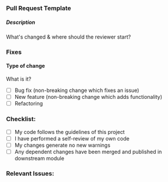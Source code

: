 ### Pull Request Template
##### Description
What's changed & where should the reviewer start?


### Fixes
#### Type of change
What is it?
- [ ] Bug fix (non-breaking change which fixes an issue)
- [ ] New feature (non-breaking change which adds functionality)
- [ ] Refactoring

### Checklist:
- [ ] My code follows the guidelines of this project
- [ ] I have performed a self-review of my own code
- [ ] My changes generate no new warnings
- [ ] Any dependent changes have been merged and published in downstream module

### Relevant Issues:
